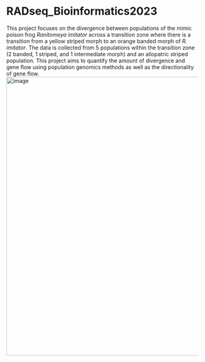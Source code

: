 # RADseq_Bioinformatics2023
This project focuses on the divergence between populations of the mimic poison frog _Ranitomeya imitator_ across a transition zone where there is a transition from a yellow striped morph to an orange banded morph of _R. imitator_. The data is collected from 5 populations within the transition zone (2 banded, 1 striped, and 1 intermediate morph) and an allopatric striped population. This project aims to quantify the amount of divergence and gene flow using population genomics methods as well as the directionality of gene flow. 
<img width="731" alt="image" src="https://github.com/dyea21/RADseq_Bioinformatics2023/assets/112975334/e04448b2-1bf1-45d9-875e-f7ed981d2dda">


